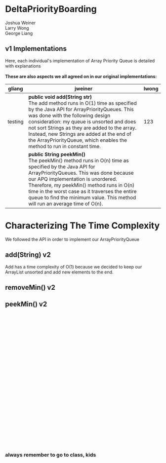 # DeltaPriorityBoarding
Joshua Weiner
<br>
Larry Wong
<br>
George Liang

## v1 Implementations
Here, each individual's implementation of Array Priority Queue is detailed with explanations
<br><br>
**These are also aspects we all agreed on in our original implementations:**
<br>

| gliang | jweiner | lwong |
| --- | --- | --- |
| testing | **public void add(String str)** <br> The add method runs in O(1) time as specified by the Java API for ArrayPriorityQueues. This was done with the following design consideration: my queue is unsorted and does not sort Strings as they are added to the array. Instead, new Strings are added at the end of the ArrayPriorityQueue, which enables the method to run in constant time. | 123 |
|   | **public String peekMin()** <br> The peekMin() method runs in O(n) time as specified by the Java API for ArrayPriorityQueues. This was done because our APQ implementation is unordered. Therefore, my peekMin() method runs in O(n) time in the worst case as it traverses the entire queue to find the minimum value. This method will run an average time of O(n). |   |


# Characterizing The Time Complexity
We followed the API in order to implement our ArrayPriorityQueue
## add(String) v2
Add has a time complexity of O(1) because we decided to keep our ArrayList unsorted and add new elements to the end.
## removeMin() v2

## peekMin() v2








<br><br><br><br><br><br><br><br><br><br><br><br><br><br><br><br><br><br><br><br><br><br><br><br><br>
### always remember to go to class, kids
